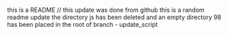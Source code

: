 this is a README
// this update was done from github
this is a random readme update
the directory js has been deleted and an empty directory 98 has been placed in the root of branch - update_script
